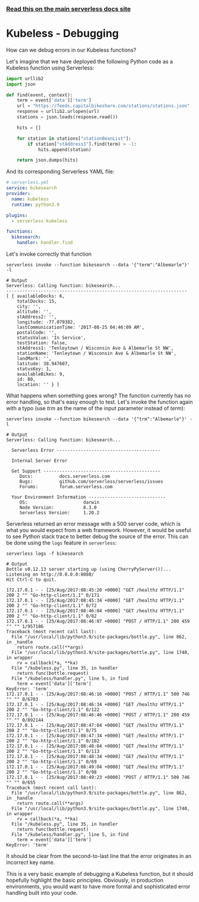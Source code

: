 <!--
title: Serverless Framework - Kubeless Guide - Debugging
menuText: Debugging
menuOrder: 8
description: Recommendations and best practices for debugging Kubeless Functions with the Serverless Framework
layout: Doc
-->

<!-- DOCS-SITE-LINK:START automatically generated  -->

### [Read this on the main serverless docs site](https://www.serverless.com/framework/docs/providers/kubeless/guide/debugging)

<!-- DOCS-SITE-LINK:END -->

# Kubeless - Debugging

How can we debug errors in our Kubeless functions?

Let's imagine that we have deployed the following Python code as a Kubeless function using Serverless:

```python
import urllib2
import json

def find(event, context):
    term = event['data']['term']
    url = "https://feeds.capitalbikeshare.com/stations/stations.json"
    response = urllib2.urlopen(url)
    stations = json.loads(response.read())

    hits = []

    for station in stations["stationBeanList"]:
        if station["stAddress1"].find(term) > -1:
            hits.append(station)

    return json.dumps(hits)
```

And its corresponding Serverless YAML file:

```yml
# serverless.yml
service: bikesearch
provider:
  name: kubeless
  runtime: python3.9

plugins:
  - serverless-kubeless

functions:
  bikesearch:
    handler: handler.find
```

Let's invoke correctly that function

```
serverless invoke --function bikesearch --data '{"term":"Albemarle"}' -l

# Output
Serverless: Calling function: bikesearch...
--------------------------------------------------------------------
[ { availableDocks: 6,
    totalDocks: 15,
    city: '',
    altitude: '',
    stAddress2: '',
    longitude: -77.079382,
    lastCommunicationTime: '2017-08-25 04:46:09 AM',
    postalCode: '',
    statusValue: 'In Service',
    testStation: false,
    stAddress1: 'Tenleytown / Wisconsin Ave & Albemarle St NW',
    stationName: 'Tenleytown / Wisconsin Ave & Albemarle St NW',
    landMark: '',
    latitude: 38.947607,
    statusKey: 1,
    availableBikes: 9,
    id: 80,
    location: '' } ]
```

What happens when something goes wrong? The function currently has no error handling, so that's easy enough to test. Let's invoke the function again with a typo (use _trm_ as the name of the input parameter instead of _term_):

```
serverless invoke --function bikesearch --data '{"trm":"Albemarle"}' -l

# Output
Serverless: Calling function: bikesearch...

  Serverless Error ---------------------------------------

  Internal Server Error

  Get Support --------------------------------------------
     Docs:          docs.serverless.com
     Bugs:          github.com/serverless/serverless/issues
     Forums:        forum.serverless.com

  Your Environment Information -----------------------------
     OS:                     darwin
     Node Version:           8.3.0
     Serverless Version:     1.20.2
```

Serverless returned an error message with a 500 server code, which is what you would expect from a web framework. However, it would be useful to see Python stack trace to better debug the source of the error. This can be done using the `logs` feature in `serverless`:

```
serverless logs -f bikesearch

# Output
Bottle v0.12.13 server starting up (using CherryPyServer())...
Listening on http://0.0.0.0:8080/
Hit Ctrl-C to quit.

172.17.0.1 - - [25/Aug/2017:08:45:20 +0000] "GET /healthz HTTP/1.1" 200 2 "" "Go-http-client/1.1" 0/171
172.17.0.1 - - [25/Aug/2017:08:45:34 +0000] "GET /healthz HTTP/1.1" 200 2 "" "Go-http-client/1.1" 0/72
172.17.0.1 - - [25/Aug/2017:08:46:04 +0000] "GET /healthz HTTP/1.1" 200 2 "" "Go-http-client/1.1" 0/82
172.17.0.1 - - [25/Aug/2017:08:46:07 +0000] "POST / HTTP/1.1" 200 459 "" "" 1/957186
Traceback (most recent call last):
  File "/usr/local/lib/python3.9/site-packages/bottle.py", line 862, in _handle
    return route.call(**args)
  File "/usr/local/lib/python3.9/site-packages/bottle.py", line 1740, in wrapper
    rv = callback(*a, **ka)
  File "/kubeless.py", line 35, in handler
    return func(bottle.request)
  File "/kubeless/handler.py", line 5, in find
    term = event['data']['term']
KeyError: 'term'
172.17.0.1 - - [25/Aug/2017:08:46:16 +0000] "POST / HTTP/1.1" 500 746 "" "" 0/6703
172.17.0.1 - - [25/Aug/2017:08:46:34 +0000] "GET /healthz HTTP/1.1" 200 2 "" "Go-http-client/1.1" 0/122
172.17.0.1 - - [25/Aug/2017:08:46:46 +0000] "POST / HTTP/1.1" 200 459 "" "" 0/892144
172.17.0.1 - - [25/Aug/2017:08:47:04 +0000] "GET /healthz HTTP/1.1" 200 2 "" "Go-http-client/1.1" 0/75
172.17.0.1 - - [25/Aug/2017:08:47:34 +0000] "GET /healthz HTTP/1.1" 200 2 "" "Go-http-client/1.1" 0/102
172.17.0.1 - - [25/Aug/2017:08:48:04 +0000] "GET /healthz HTTP/1.1" 200 2 "" "Go-http-client/1.1" 0/113
172.17.0.1 - - [25/Aug/2017:08:48:34 +0000] "GET /healthz HTTP/1.1" 200 2 "" "Go-http-client/1.1" 0/69
172.17.0.1 - - [25/Aug/2017:08:49:04 +0000] "GET /healthz HTTP/1.1" 200 2 "" "Go-http-client/1.1" 0/98
172.17.0.1 - - [25/Aug/2017:08:49:23 +0000] "POST / HTTP/1.1" 500 746 "" "" 0/655
Traceback (most recent call last):
  File "/usr/local/lib/python3.9/site-packages/bottle.py", line 862, in _handle
    return route.call(**args)
  File "/usr/local/lib/python3.9/site-packages/bottle.py", line 1740, in wrapper
    rv = callback(*a, **ka)
  File "/kubeless.py", line 35, in handler
    return func(bottle.request)
  File "/kubeless/handler.py", line 5, in find
    term = event['data']['term']
KeyError: 'term'
```

It should be clear from the second-to-last line that the error originates in an incorrect key name.

This is a very basic example of debugging a Kubeless function, but it should hopefully highlight the basic principles. Obviously, in production environments, you would want to have more formal and sophisticated error handling built into your code.

